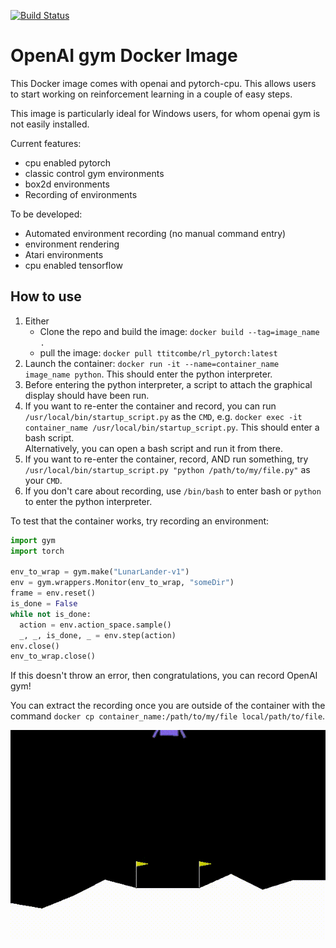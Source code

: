[![Build Status](https://travis-ci.com/TTitcombe/docker_openai_gym.svg?branch=master)](https://travis-ci.com/TTitcombe/docker_openai_gym)

# OpenAI gym Docker Image

This Docker image comes with openai and pytorch-cpu. This allows users to start working on
reinforcement learning in a couple of easy steps.

This image is particularly ideal for Windows users, for whom openai gym is not easily installed.

Current features:

* cpu enabled pytorch
* classic control gym environments
* box2d environments
* Recording of environments

To be developed:

* Automated environment recording (no manual command entry)
* environment rendering
* Atari environments
* cpu enabled tensorflow

## How to use

1. Either
    - Clone the repo and build the image: `docker build --tag=image_name .`
    - pull the image: `docker pull ttitcombe/rl_pytorch:latest`
2. Launch the container: `docker run -it --name=container_name image_name python`. This should
   enter the python interpreter.
3. Before entering the python interpreter, a script to attach the graphical display should have
   been run.
4. If you want to re-enter the container and record, you can run `/usr/local/bin/startup_script.py`
   as the `CMD`, e.g. `docker exec -it container_name /usr/local/bin/startup_script.py`. This
   should enter a bash script.  
   Alternatively, you can open a bash script and run it from there.
5. If you want to re-enter the container, record, AND run something, try
   `/usr/local/bin/startup_script.py "python /path/to/my/file.py"` as your `CMD`.
6. If you don't care about recording, use `/bin/bash` to enter bash or `python` to enter the python
   interpreter.

To test that the container works, try recording an environment:

```python
import gym
import torch

env_to_wrap = gym.make("LunarLander-v1")
env = gym.wrappers.Monitor(env_to_wrap, "someDir")
frame = env.reset()
is_done = False
while not is_done:
  action = env.action_space.sample()
  _, _, is_done, _ = env.step(action)
env.close()
env_to_wrap.close()
``` 

If this doesn't throw an error, then congratulations, you can record OpenAI gym!

You can extract the recording once you are outside of the container with the
command `docker cp container_name:/path/to/my/file local/path/to/file`.

![LunarLander example](results/lunar_lander.gif)